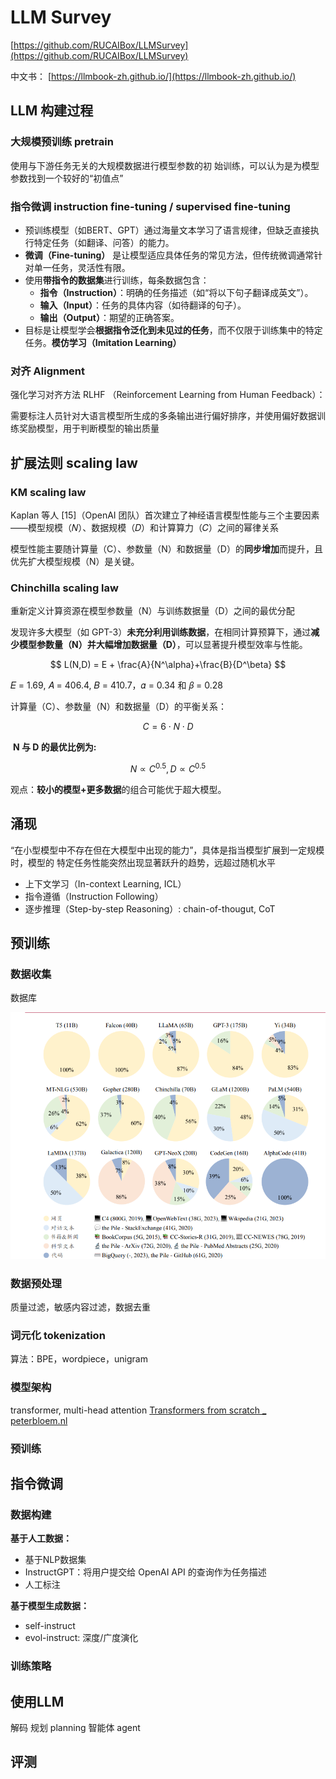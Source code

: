 # LLM Survey

[https://github.com/RUCAIBox/LLMSurvey](https://github.com/RUCAIBox/LLMSurvey)

中文书： [https://llmbook-zh.github.io/](https://llmbook-zh.github.io/)

## LLM 构建过程

### 大规模预训练 pretrain

使用与下游任务无关的大规模数据进行模型参数的初
始训练，可以认为是为模型参数找到一个较好的“初值点”

### 指令微调 instruction fine-tuning / supervised fine-tuning

- 预训练模型（如BERT、GPT）通过海量文本学习了语言规律，但缺乏直接执行特定任务（如翻译、问答）的能力。
- **微调（Fine-tuning）** 是让模型适应具体任务的常见方法，但传统微调通常针对单一任务，灵活性有限。
- 使用**带指令的数据集**进行训练，每条数据包含：
    - **指令（Instruction）**：明确的任务描述（如“将以下句子翻译成英文”）。
    - **输入（Input）**：任务的具体内容（如待翻译的句子）。
    - **输出（Output）**：期望的正确答案。
- 目标是让模型学会**根据指令泛化到未见过的任务**，而不仅限于训练集中的特定任务。**模仿学习（Imitation Learning）**

### 对齐 Alignment

强化学习对齐方法 RLHF （Reinforcement Learning from Human Feedback）：

需要标注人员针对大语言模型所生成的多条输出进行偏好排序，并使用偏好数据训练奖励模型，用于判断模型的输出质量

## 扩展法则 scaling law

### KM scaling law

Kaplan 等人 [15]（OpenAI 团队）首次建立了神经语言模型性能与三个主要因素——模型规模（𝑁）、数据规模（𝐷）和计算算力（𝐶）之间的幂律关系

模型性能主要随计算量（C）、参数量（N）和数据量（D）的**同步增加**而提升，且优先扩大模型规模（N）是关键。

### Chinchilla scaling law

重新定义计算资源在模型参数量（N）与训练数据量（D）之间的最优分配

发现许多大模型（如 GPT-3）**未充分利用训练数据**，在相同计算预算下，通过**减少模型参数量（N）并大幅增加数据量（D）**，可以显著提升模型效率与性能。

$$
L(N,D) = E + \frac{A}{N^\alpha}+\frac{B}{D^\beta}
$$

𝐸 = 1.69, 𝐴 = 406.4, 𝐵 = 410.7，𝛼 = 0.34 和 𝛽 = 0.28

计算量（C）、参数量（N）和数据量（D）的平衡关系：

$$
C=6⋅N⋅D
$$

 **N 与 D 的最优比例为:**

$$
N∝C^{0.5},D∝C^{0.5}
$$

观点：**较小的模型+更多数据**的组合可能优于超大模型。

## 涌现

“在小型模型中不存在但在大模型中出现的能力”，具体是指当模型扩展到一定规模时，模型的
特定任务性能突然出现显著跃升的趋势，远超过随机水平

- 上下文学习（In-context Learning, ICL）
- 指令遵循（Instruction Following）
- 逐步推理（Step-by-step Reasoning）: chain-of-thougut, CoT

## 预训练

### 数据收集

数据库

![image.png](image.png)

### 数据预处理

质量过滤，敏感内容过滤，数据去重

### 词元化 tokenization

算法：BPE，wordpiece，unigram

### 模型架构

transformer, multi-head attention
[Transformers from scratch _ peterbloem.nl](Transformers%20from%20scratch%20_%20peterbloem.nl.pdf)
### 预训练

## 指令微调

### 数据构建

**基于人工数据：**

- 基于NLP数据集
- InstructGPT：将用户提交给 OpenAI API 的查询作为任务描述
- 人工标注

**基于模型生成数据：**

- self-instruct
- evol-instruct: 深度/广度演化

### 训练策略

## 使用LLM

解码
规划 planning
智能体 agent

## 评测